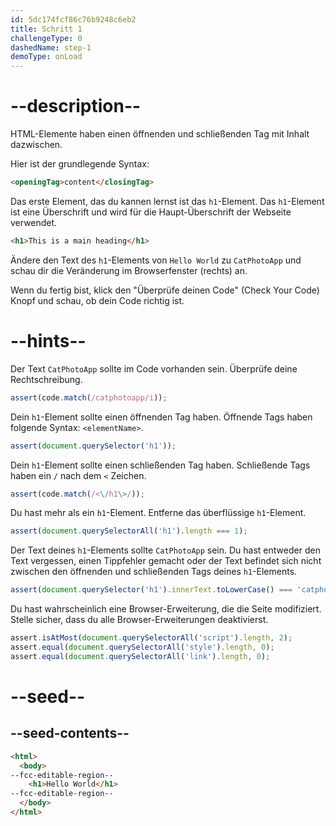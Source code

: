 ```yaml
---
id: 5dc174fcf86c76b9248c6eb2
title: Schritt 1
challengeType: 0
dashedName: step-1
demoType: onLoad
---
```


# --description--

HTML-Elemente haben einen öffnenden und schließenden Tag mit Inhalt dazwischen.

Hier ist der grundlegende Syntax:

```html
<openingTag>content</closingTag>
```

Das erste Element, das du kannen lernst ist das `h1`-Element. Das `h1`-Element ist eine Überschrift und wird für die Haupt-Überschrift der Webseite verwendet.

```html
<h1>This is a main heading</h1>
```

Ändere den Text des `h1`-Elements von `Hello World` zu `CatPhotoApp` und schau dir die Veränderung im Browserfenster (rechts) an.

Wenn du fertig bist, klick den "Überprüfe deinen Code" (Check Your Code) Knopf und schau, ob dein Code richtig ist.

# --hints--

Der Text `CatPhotoApp` sollte im Code vorhanden sein. Überprüfe deine Rechtschreibung.

```js
assert(code.match(/catphotoapp/i));
```

Dein `h1`-Element sollte einen öffnenden Tag haben. Öffnende Tags haben folgende Syntax: `<elementName>`.

```js
assert(document.querySelector('h1'));
```

Dein `h1`-Element sollte einen schließenden Tag haben. Schließende Tags haben ein `/` nach dem `<` Zeichen.

```js
assert(code.match(/<\/h1\>/));
```

Du hast mehr als ein `h1`-Element. Entferne das überflüssige `h1`-Element.

```js
assert(document.querySelectorAll('h1').length === 1);
```

Der Text deines `h1`-Elements sollte `CatPhotoApp` sein. Du hast entweder den Text vergessen, einen Tippfehler gemacht oder der Text befindet sich nicht zwischen den öffnenden und schließenden Tags deines `h1`-Elements.

```js
assert(document.querySelector('h1').innerText.toLowerCase() === 'catphotoapp');
```

Du hast wahrscheinlich eine Browser-Erweiterung, die die Seite modifiziert. Stelle sicher, dass du alle Browser-Erweiterungen deaktivierst.

```js
assert.isAtMost(document.querySelectorAll('script').length, 2);
assert.equal(document.querySelectorAll('style').length, 0);
assert.equal(document.querySelectorAll('link').length, 0);
```

# --seed--

## --seed-contents--

```html
<html>
  <body>
--fcc-editable-region--
    <h1>Hello World</h1>
--fcc-editable-region--
  </body>
</html>
```

